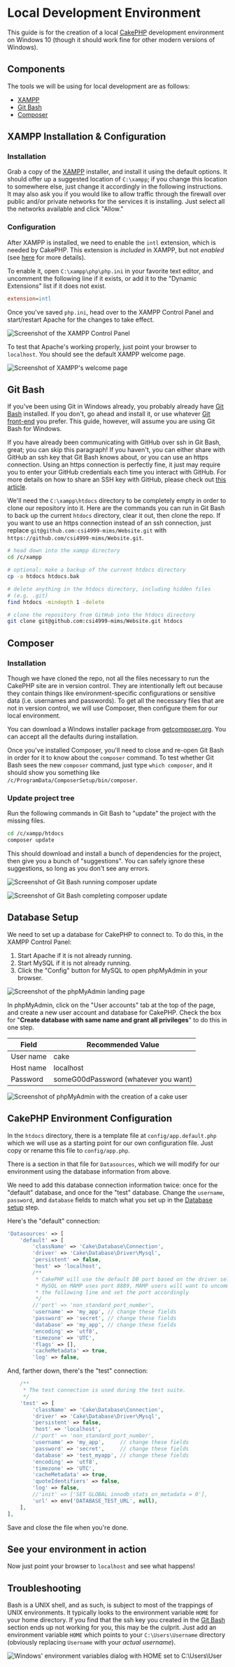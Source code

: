 # Local Development Environment #

This guide is for the creation of a local
[CakePHP](https://cakephp.org/) development environment on Windows 10
(though it should work fine for other modern versions of Windows).

## Components ##

The tools we will be using for local development are as follows:

- [XAMPP](https://www.apachefriends.org)
- [Git Bash](https://git-scm.com/download/win)
- [Composer](https://getcomposer.org/)

## XAMPP Installation & Configuration ##

### Installation ###

Grab a copy of the [XAMPP](https://www.apachefriends.org) installer,
and install it using the default options.  It should offer up a
suggested location of `C:\xampp`; if you change this location to
somewhere else, just change it accordingly in the following
instructions.  It may also ask you if you would like to allow traffic
through the firewall over public and/or private networks for the
services it is installing.  Just select all the networks available and
click "Allow."

### Configuration ###

After XAMPP is installed, we need to enable the `intl` extension,
which is needed by CakePHP.  This extension is _included_ in XAMPP,
but not _enabled_ (see
[here](https://book.cakephp.org/3.0/en/installation.html) for more
details).

To enable it, open `C:\xampp\php\php.ini` in your favorite text
editor, and uncomment the following line if it exists, or add it to
the "Dynamic Extensions" list if it does not exist.

```ini
extension=intl
```

Once you've saved `php.ini`, head over to the XAMPP Control Panel and
start/restart Apache for the changes to take effect.

![Screenshot of the XAMPP Control
Panel](media/xampp-control-panel.png)

To test that Apache's working properly, just point your browser to
`localhost`.  You should see the default XAMPP welcome page.

![Screenshot of XAMPP's welcome page](media/xampp-welcome-page.png)

## Git Bash ##

If you've been using Git in Windows already, you probably already have
[Git Bash](https://git-scm.com/download/win) installed.  If you don't,
go ahead and install it, or use whatever [Git
front-end](https://git-scm.com/download/gui/windows) you prefer.  This
guide, however, will assume you are using Git Bash for Windows.

If you have already been communicating with GitHub over ssh in Git
Bash, great; you can skip this paragraph!  If you haven't, you can
either share with GitHub an ssh key that Git Bash knows about, or you
can use an https connection.  Using an https connection is perfectly
fine, it just may require you to enter your GitHub credentials each
time you interact with GitHub.  For more details on how to share an
SSH key with GitHub, please check out [this
article](https://help.github.com/articles/connecting-to-github-with-ssh/).

<!-- We may need to create a tutorial on how to create an ssh key in
Git Bash and share it with GitHub.  For the time being, though, I'll
just point them to some other resources. -->

We'll need the `C:\xampp\htdocs` directory to be completely empty in
order to clone our repository into it.  Here are the commands you can
run in Git Bash to back up the current `htdocs` directory, clear it
out, then clone the repo.  If you want to use an https connection
instead of an ssh connection, just replace
`git@github.com:csi4999-mims/Website.git` with
`https://github.com/csi4999-mims/Website.git`.

```bash
# head down into the xampp directory
cd /c/xampp

# optional: make a backup of the current htdocs directory
cp -a htdocs htdocs.bak

# delete anything in the htdocs directory, including hidden files
# (e.g. .git)
find htdocs -mindepth 1 -delete

# clone the repository from GitHub into the htdocs directory
git clone git@github.com:csi4999-mims/Website.git htdocs
```

## Composer ##

### Installation ###

Though we have cloned the repo, not all the files necessary to run the
CakePHP site are in version control.  They are intentionally left out
because they contain things like environment-specific configurations
or sensitive data (i.e. usernames and passwords).  To get all the
necessary files that are not in version control, we will use Composer,
then configure them for our local environment.

You can download a Windows installer package from
[getcomposer.org](https://getcomposer.org/Composer-Setup.exe).  You
can accept all the defaults during installation.

Once you've installed Composer, you'll need to close and re-open Git
Bash in order for it to know about the `composer` command.  To test
whether Git Bash sees the new `composer` command, just type `which
composer`, and it should show you something like
`/c/ProgramData/ComposerSetup/bin/composer`.

### Update project tree ###

Run the following commands in Git Bash to "update" the project with
the missing files.

```bash
cd /c/xampp/htdocs
composer update
```

This should download and install a bunch of dependencies for the
project, then give you a bunch of "suggestions".  You can safely
ignore these suggestions, so long as you don't see any errors.

![Screenshot of Git Bash running composer
update](media/composer-update-1.png)

![Screenshot of Git Bash completing composer
update](media/composer-update-2.png)

## Database Setup ##

We need to set up a database for CakePHP to connect to.  To do this,
in the XAMPP Control Panel:

1. Start Apache if it is not already running.
2. Start MySQL if it is not already running.
3. Click the "Config" button for MySQL to open phpMyAdmin in your
   browser.

![Screenshot of the phpMyAdmin landing page](media/phpmyadmin.png)

In phpMyAdmin, click on the "User accounts" tab at the top of the
page, and create a new user account and database for CakePHP.  Check
the box for "**Create database with same name and grant all
privileges**" to do this in one step.

| Field     | Recommended Value                    |
| ---       | ---                                  |
| User name | cake                                 |
| Host name | localhost                            |
| Password  | someG00dPassword (whatever you want) |

![Screenshot of phpMyAdmin with the creation of a cake
user](media/phpmyadmin-create-new-user.png)

## CakePHP Environment Configuration ##

In the `htdocs` directory, there is a template file at
`config/app.default.php` which we will use as a starting point for our
own configuration file.  Just copy or rename this file to
`config/app.php`.

There is a section in that file for `Datasources`, which we will
modify for our environment using the database information from above.

We need to add this database connection information twice: once for
the "default" database, and once for the "test" database.  Change the
`username`, `password`, and `database` fields to match what you set up
in the [Database setup](#database-setup) step.

Here's the "default" connection:

```php
'Datasources' => [
    'default' => [
        'className' => 'Cake\Database\Connection',
        'driver' => 'Cake\Database\Driver\Mysql',
        'persistent' => false,
        'host' => 'localhost',
        /**
         * CakePHP will use the default DB port based on the driver selected
         * MySQL on MAMP uses port 8889, MAMP users will want to uncomment
         * the following line and set the port accordingly
         */
        //'port' => 'non_standard_port_number',
        'username' => 'my_app', // change these fields
        'password' => 'secret', // change these fields
        'database' => 'my_app',	// change these fields
        'encoding' => 'utf8',
        'timezone' => 'UTC',
        'flags' => [],
        'cacheMetadata' => true,
        'log' => false,

```

And, farther down, there's the "test" connection:

```php
    /**
     * The test connection is used during the test suite.
     */
    'test' => [
        'className' => 'Cake\Database\Connection',
        'driver' => 'Cake\Database\Driver\Mysql',
        'persistent' => false,
        'host' => 'localhost',
        //'port' => 'non_standard_port_number',
        'username' => 'my_app',     // change these fields
        'password' => 'secret',		// change these fields
        'database' => 'test_myapp',	// change these fields
        'encoding' => 'utf8',
        'timezone' => 'UTC',
        'cacheMetadata' => true,
        'quoteIdentifiers' => false,
        'log' => false,
        //'init' => ['SET GLOBAL innodb_stats_on_metadata = 0'],
        'url' => env('DATABASE_TEST_URL', null),
    ],
],
```

Save and close the file when you're done.

## See your environment in action ##

Now just point your browser to `localhost` and see what happens!

## Troubleshooting ##

Bash is a UNIX shell, and as such, is subject to most of the trappings
of UNIX environments.  It typically looks to the environment variable
`HOME` for your home directory.  If you find that the ssh key you
created in the [Git Bash](#git-bash) section ends up not working for
you, this may be the culprit.  Just add an environment variable `HOME`
which points to your `C:\Users\Username` directory (obviously
replacing `Username` with your _actual username_).

![Windows' environment variables dialog with HOME set to
C:\Users\User](media/home-environment-variable.png)

